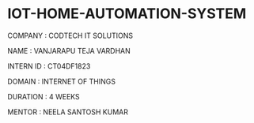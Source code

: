# IOT-HOME-AUTOMATION-SYSTEM

COMPANY : CODTECH IT SOLUTIONS

NAME : VANJARAPU TEJA VARDHAN

INTERN ID : CT04DF1823

DOMAIN : INTERNET OF THINGS

DURATION : 4 WEEKS

MENTOR : NEELA SANTOSH KUMAR


